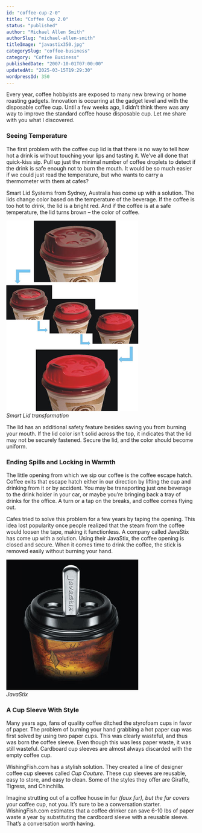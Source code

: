 ```yaml
---
id: "coffee-cup-2-0"
title: "Coffee Cup 2.0"
status: "published"
author: "Michael Allen Smith"
authorSlug: "michael-allen-smith"
titleImage: "javastix350.jpg"
categorySlug: "coffee-business"
category: "Coffee Business"
publishedDate: "2007-10-01T07:00:00"
updatedAt: "2025-03-15T19:29:30"
wordpressId: 350
---
```


Every year, coffee hobbyists are exposed to many new brewing or home roasting gadgets. Innovation is occurring at the gadget level and with the disposable coffee cup. Until a few weeks ago, I didn’t think there was any way to improve the standard coffee house disposable cup. Let me share with you what I discovered.

### Seeing Temperature

The first problem with the coffee cup lid is that there is no way to tell how hot a drink is without touching your lips and tasting it. We’ve all done that quick-kiss sip. Pull up just the minimal number of coffee droplets to detect if the drink is safe enough not to burn the mouth. It would be so much easier if we could just read the temperature, but who wants to carry a thermometer with them at cafes?

Smart Lid Systems from Sydney, Australia has come up with a solution. The lids change color based on the temperature of the beverage. If the coffee is too hot to drink, the lid is a bright red. And if the coffee is at a safe temperature, the lid turns brown – the color of coffee.

![Smart Lid transformation](Transformation-of-Lid3501.jpg)  
*Smart Lid transformation*

The lid has an additional safety feature besides saving you from burning your mouth. If the lid color isn’t solid across the top, it indicates that the lid may not be securely fastened. Secure the lid, and the color should become uniform.

### Ending Spills and Locking in Warmth

The little opening from which we sip our coffee is the coffee escape hatch. Coffee exits that escape hatch either in our direction by lifting the cup and drinking from it or by accident. You may be transporting just one beverage to the drink holder in your car, or maybe you’re bringing back a tray of drinks for the office. A turn or a tap on the breaks, and coffee comes flying out.

Cafes tried to solve this problem for a few years by taping the opening. This idea lost popularity once people realized that the steam from the coffee would loosen the tape, making it functionless. A company called JavaStix has come up with a solution. Using their JavaStix, the coffee opening is closed and secure. When it comes time to drink the coffee, the stick is removed easily without burning your hand.

![JavaStix](javastix350.jpg)  
*JavaStix*

### A Cup Sleeve With Style

Many years ago, fans of quality coffee ditched the styrofoam cups in favor of paper. The problem of burning your hand grabbing a hot paper cup was first solved by using two paper cups. This was clearly wasteful, and thus was born the coffee sleeve. Even though this was less paper waste, it was still wasteful. Cardboard cup sleeves are almost always discarded with the empty coffee cup.

WishingFish.com has a stylish solution. They created a line of designer coffee cup sleeves called *Cup Couture*. These cup sleeves are reusable, easy to store, and easy to clean. Some of the styles they offer are Giraffe, Tigress, and Chinchilla.

Imagine strutting out of a coffee house in fur *(faux fur), but the fur covers* your coffee cup, not you. It’s sure to be a conversation starter. WishingFish.com estimates that a coffee drinker can save 6-10 lbs of paper waste a year by substituting the cardboard sleeve with a reusable sleeve. That’s a conversation worth having.